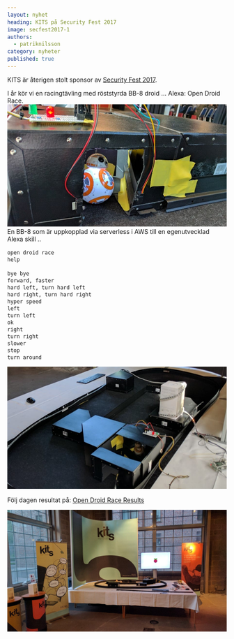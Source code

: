 ```yaml
---
layout: nyhet
heading: KITS på Security Fest 2017
image: secfest2017-1
authors:
  - patriknilsson
category: nyheter
published: true
---
```

KITS är återigen stolt sponsor av [Security Fest 2017](https://securityfest.com).

I år kör vi en racingtävling med röststyrda BB-8 droid ... Alexa: Open Droid Race.
![](/images/nyheter/secfest2017-2-small@2x.jpg)
En BB-8 som är uppkopplad via serverless i AWS till en egenutvecklad Alexa skill ..

```
open droid race
help

bye bye
forward, faster
hard left, turn hard left
hard right, turn hard right
hyper speed
left
turn left
ok
right
turn right
slower
stop
turn around
```

![](/images/nyheter/secfest2017-3-small@2x.jpg)

Följ dagen resultat på: [Open Droid Race Results](https://kits.se/secfest/)

![](/images/nyheter/secfest2017-1.jpg)
